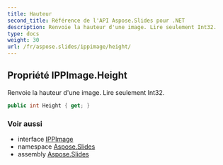 ```yaml
---
title: Hauteur
second_title: Référence de l'API Aspose.Slides pour .NET
description: Renvoie la hauteur d'une image. Lire seulement Int32.
type: docs
weight: 30
url: /fr/aspose.slides/ippimage/height/
---
```


## Propriété IPPImage.Height

Renvoie la hauteur d'une image. Lire seulement Int32.

```csharp
public int Height { get; }
```

### Voir aussi

* interface [IPPImage](../../ippimage)
* namespace [Aspose.Slides](../../ippimage)
* assembly [Aspose.Slides](../../../)

<!-- NE PAS ÉDITER : généré par xmldocmd pour Aspose.Slides.dll -->